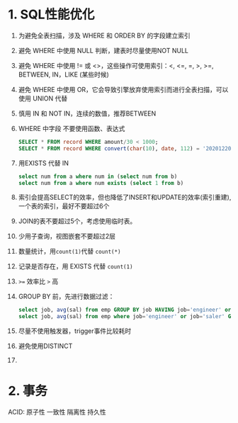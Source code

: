 # 1. SQL性能优化

1. 为避免全表扫描，涉及 WHERE 和 ORDER BY 的字段建立索引

2. 避免 WHERE 中使用 NULL 判断，建表时尽量使用NOT NULL

3. 避免 WHERE 中使用 != 或 <>，这些操作可使用索引：<, <=, =, >, >=, BETWEEN, IN，LIKE (某些时候)

4. 避免 WHERE 中使用 OR，它会导致引擎放弃使用索引而进行全表扫描，可以使用 UNION 代替

5. 慎用 IN 和 NOT IN，连续的数值，推荐BETWEEN 

6. WHERE 中字段 不要使用函数、表达式

   ```sql
   SELECT * FROM record WHERE amount/30 < 1000;
   SELECT * FROM record WHERE convert(char(10), date, 112) = '20201220';
   ```

7. 用EXISTS 代替 IN

   ```sql
   select num from a where num in (select num from b)
   select num from a where num exists (select 1 from b)
   ```

8. 索引会提高SELECT的效率，但也降低了INSERT和UPDATE的效率(索引重建), 一个表的索引，最好不要超过6个

9. JOIN的表不要超过5个，考虑使用临时表。

10. 少用子查询，视图嵌套不要超过2层

11. 数量统计，用`count(1)`代替 `count(*)`

12. 记录是否存在，用 EXISTS 代替 `count(1)`

13. `>=` 效率比 `>` 高

14. GROUP BY 前，先进行数据过滤：

    ```sql
    select job, avg(sal) from emp GROUP BY job HAVING job='engineer' or job='saler';
    select job, avg(sal) from emp where job='engineer' or job='saler' GROUP BY job;
    ```

15. 尽量不使用触发器，trigger事件比较耗时

16. 避免使用DISTINCT

17. 



# 2. 事务

ACID:
原子性
一致性
隔离性
持久性